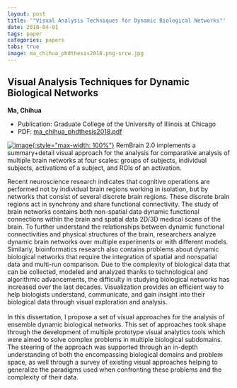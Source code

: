 ```yaml
---
layout: post
title: '"Visual Analysis Techniques for Dynamic Biological Networks"'
date: 2018-04-01
tags: paper
categories: papers
tabs: true
image: ma_chihua_phdthesis2018.png-srcw.jpg
---
```


## Visual Analysis Techniques for Dynamic Biological Networks
**Ma, Chihua**
- Publication: Graduate College of the University of Illinois at Chicago
- PDF: [ma_chihua_phdthesis2018.pdf](/documents/ma_chihua_phdthesis2018.pdf)


[![image](https://www.evl.uic.edu/output/originals/ma_chihua_phdthesis2018.png-srcw.jpg){:style="max-width: 100%"}](https://www.evl.uic.edu/output/originals/ma_chihua_phdthesis2018.png-srcw.jpg)
RemBrain 2.0 implements a summary+detail visual approach for the analysis for comparative analysis of multiple brain networks at four scales: groups of subjects, individual subjects, activations of a subject, and ROIs of an activation.

Recent neuroscience research indicates that cognitive operations are performed not by individual brain regions working in isolation, but by networks that consist of several discrete brain regions. These discrete brain regions act in synchrony and share functional connectivity. The study of brain networks contains both non-spatial data dynamic functional connections within the brain and spatial data 2D/3D medical scans of the brain. To further understand the relationships between dynamic functional connectivities and physical structures of the brain, researchers analyze dynamic brain networks over multiple experiments or with different models. Similarly, bioinformatics research also contains problems about dynamic biological networks that require the integration of spatial and nonspatial data and multi-run comparison. Due to the complexity of biological data that can be collected, modeled and analyzed thanks to technological and algorithmic advancements, the difficulty in studying biological networks has increased over the last decades. Visualization provides an efficient way to help biologists understand, communicate, and gain insight into their biological data through visual exploration and analysis.<br><br>
In this dissertation, I propose a set of visual approaches for the analysis of ensemble dynamic biological networks. This set of approaches took shape through the development of multiple prototype visual analytics tools which were aimed to solve complex problems in multiple biological subdomains. The steering of the approach was supported through an in-depth understanding of both the encompassing biological domains and problem space, as well through a survey of existing visual approaches helping to generalize the paradigms used when confronting these problems and the complexity of their data.